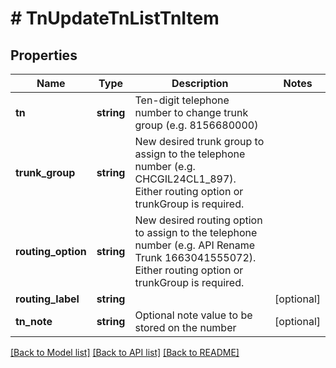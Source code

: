 # # TnUpdateTnListTnItem

## Properties

Name | Type | Description | Notes
------------ | ------------- | ------------- | -------------
**tn** | **string** | Ten-digit telephone number to change trunk group (e.g. 8156680000) |
**trunk_group** | **string** | New desired trunk group to assign to the telephone number (e.g. CHCGIL24CL1_897). Either routing option or trunkGroup is required. |
**routing_option** | **string** | New desired routing option to assign to the telephone number (e.g. API Rename Trunk 1663041555072). Either routing option or trunkGroup is required. |
**routing_label** | **string** |  | [optional]
**tn_note** | **string** | Optional note value to be stored on the number | [optional]

[[Back to Model list]](../../README.md#models) [[Back to API list]](../../README.md#endpoints) [[Back to README]](../../README.md)
